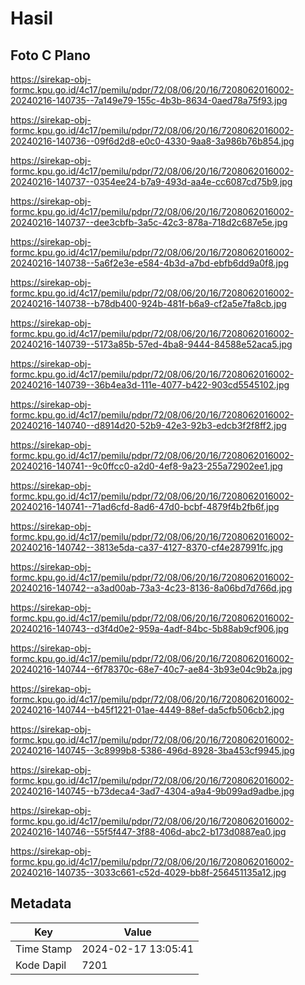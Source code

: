 # Hasil

## Foto C Plano

https://sirekap-obj-formc.kpu.go.id/4c17/pemilu/pdpr/72/08/06/20/16/7208062016002-20240216-140735--7a149e79-155c-4b3b-8634-0aed78a75f93.jpg

https://sirekap-obj-formc.kpu.go.id/4c17/pemilu/pdpr/72/08/06/20/16/7208062016002-20240216-140736--09f6d2d8-e0c0-4330-9aa8-3a986b76b854.jpg

https://sirekap-obj-formc.kpu.go.id/4c17/pemilu/pdpr/72/08/06/20/16/7208062016002-20240216-140737--0354ee24-b7a9-493d-aa4e-cc6087cd75b9.jpg

https://sirekap-obj-formc.kpu.go.id/4c17/pemilu/pdpr/72/08/06/20/16/7208062016002-20240216-140737--dee3cbfb-3a5c-42c3-878a-718d2c687e5e.jpg

https://sirekap-obj-formc.kpu.go.id/4c17/pemilu/pdpr/72/08/06/20/16/7208062016002-20240216-140738--5a6f2e3e-e584-4b3d-a7bd-ebfb6dd9a0f8.jpg

https://sirekap-obj-formc.kpu.go.id/4c17/pemilu/pdpr/72/08/06/20/16/7208062016002-20240216-140738--b78db400-924b-481f-b6a9-cf2a5e7fa8cb.jpg

https://sirekap-obj-formc.kpu.go.id/4c17/pemilu/pdpr/72/08/06/20/16/7208062016002-20240216-140739--5173a85b-57ed-4ba8-9444-84588e52aca5.jpg

https://sirekap-obj-formc.kpu.go.id/4c17/pemilu/pdpr/72/08/06/20/16/7208062016002-20240216-140739--36b4ea3d-111e-4077-b422-903cd5545102.jpg

https://sirekap-obj-formc.kpu.go.id/4c17/pemilu/pdpr/72/08/06/20/16/7208062016002-20240216-140740--d8914d20-52b9-42e3-92b3-edcb3f2f8ff2.jpg

https://sirekap-obj-formc.kpu.go.id/4c17/pemilu/pdpr/72/08/06/20/16/7208062016002-20240216-140741--9c0ffcc0-a2d0-4ef8-9a23-255a72902ee1.jpg

https://sirekap-obj-formc.kpu.go.id/4c17/pemilu/pdpr/72/08/06/20/16/7208062016002-20240216-140741--71ad6cfd-8ad6-47d0-bcbf-4879f4b2fb6f.jpg

https://sirekap-obj-formc.kpu.go.id/4c17/pemilu/pdpr/72/08/06/20/16/7208062016002-20240216-140742--3813e5da-ca37-4127-8370-cf4e287991fc.jpg

https://sirekap-obj-formc.kpu.go.id/4c17/pemilu/pdpr/72/08/06/20/16/7208062016002-20240216-140742--a3ad00ab-73a3-4c23-8136-8a06bd7d766d.jpg

https://sirekap-obj-formc.kpu.go.id/4c17/pemilu/pdpr/72/08/06/20/16/7208062016002-20240216-140743--d3f4d0e2-959a-4adf-84bc-5b88ab9cf906.jpg

https://sirekap-obj-formc.kpu.go.id/4c17/pemilu/pdpr/72/08/06/20/16/7208062016002-20240216-140744--6f78370c-68e7-40c7-ae84-3b93e04c9b2a.jpg

https://sirekap-obj-formc.kpu.go.id/4c17/pemilu/pdpr/72/08/06/20/16/7208062016002-20240216-140744--b45f1221-01ae-4449-88ef-da5cfb506cb2.jpg

https://sirekap-obj-formc.kpu.go.id/4c17/pemilu/pdpr/72/08/06/20/16/7208062016002-20240216-140745--3c8999b8-5386-496d-8928-3ba453cf9945.jpg

https://sirekap-obj-formc.kpu.go.id/4c17/pemilu/pdpr/72/08/06/20/16/7208062016002-20240216-140745--b73deca4-3ad7-4304-a9a4-9b099ad9adbe.jpg

https://sirekap-obj-formc.kpu.go.id/4c17/pemilu/pdpr/72/08/06/20/16/7208062016002-20240216-140746--55f5f447-3f88-406d-abc2-b173d0887ea0.jpg

https://sirekap-obj-formc.kpu.go.id/4c17/pemilu/pdpr/72/08/06/20/16/7208062016002-20240216-140735--3033c661-c52d-4029-bb8f-256451135a12.jpg


## Metadata

| Key        | Value               |
| ---------- | ------------------- |
| Time Stamp | 2024-02-17 13:05:41 |
| Kode Dapil | 7201                |



